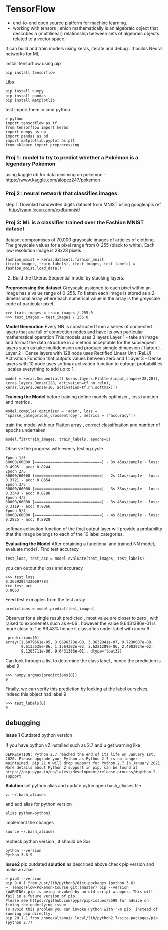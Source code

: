 # TensorFlow

- end-to-end open source platform for machine learning.
- working with tensors , ehich mathematically is an algebraic object that describes a (multilinear) relationship between sets of algebraic objects related to a vector space.

It can build and train models using keras, iterate and debug . It builds Neural networks for ML . 

install tensorflow using pip 
```
pip install tensorflow
```

Libs 
```
pip install numpy
pip install pandas  
pip install matplotlib 
```

test import them in cmd python
```
> python 
import tensorflow as tf
from tensorflow import keras
import numpy as np
import pandas as pd
import matplotlib.pyplot as plt
from sklearn import preprocessing
```
### Proj 1 : model to try to predict whether a Pokémon is a legendary Pokémon
using kaggle db for data miniming on pokemon - https://www.kaggle.com/alopez247/pokemon

### Proj 2 : neural network that classifies images.

step 1. Downlad handwriten digits dataset from MNIST using googleapis
ref - http://yann.lecun.com/exdb/mnist/

### Proj 3: ML is a classifier trained over the Fashion MNIST dataset

dataset compromises of 70,000 grayscale images of articles of clothing.
The greyscale values for a pixel range from 0-255 (black to white). Each low-resolution image is 28x28 pixels

```
fashion_mnist = keras.datasets.fashion_mnist
(train_images, train_labels), (test_images, test_labels) = fashion_mnist.load_data()
```

2. Build the tf.keras.Sequential model by stacking layers.

**Preprocessing the dataset**
Greyscale assigned to each pixel within an image has a value range of 0-255. To flatten each image is stored as a 2-dimensional array where each numerical value in the array is the greyscale code of particular pixel. 
```
>>> train_images = train_images / 255.0
>>> test_images = test_images / 255.0
```

**Model Generation** 
Every NN is constructed from a series of connected layers that are full of connection nodes and have its own particular mathematical operation
This models uses 3 layers 
Layer 1 - take an image and format the data structure in a method acceptable for the subsequent layers such as take multidemsion and produce sinngle dimension ( flatten ) . 
Layer 2 - Dense layers with 128 node uses Rectified Linear Unit (ReLU) Activation Function that outputs values between zero and 1
Layer 3 - Dense layers with 10 node uses softmax activation function to outpupt probabilities , scales everything to add up to 1.

```
model = keras.Sequential([ keras.layers.Flatten(input_shape=(28,28)), 
keras.layers.Dense(128, activation=tf.nn.relu), 
keras.layers.Dense(10, activation=tf.nn.softmax)])
```

**Training the Model**
before training define models optimizer , loss function and metrics . 
```
model.compile( optimizer = 'adam', loss = 'sparse_categorical_crossentropy', metrics = ['accuracy'])
```
train the model with our Flatten array , correct classification and  number of epochs undertaken
```
model.fit(train_images, train_labels, epochs=5)
```
Observe the progress with eveery testing cycle 
```
Epoch 1/5
60000/60000 [==============================] - 3s 45us/sample - loss: 0.4995 - acc: 0.8244
Epoch 2/5
60000/60000 [==============================] - 2s 41us/sample - loss: 0.3721 - acc: 0.8654
Epoch 3/5
60000/60000 [==============================] - 3s 53us/sample - loss: 0.3348 - acc: 0.8788
Epoch 4/5
60000/60000 [==============================] - 3s 46us/sample - loss: 0.3119 - acc: 0.8866
Epoch 5/5
60000/60000 [==============================] - 4s 61us/sample - loss: 0.2925 - acc: 0.8928
```
softmax activation function of the final output layer will provide a probability that the image belongs to each of the 10 label categories.

**Evaluating the Model**
After obtaining a functional and trained NN model, evaluate model . Find test accuracy
```
test_loss, test_acc = model.evaluate(test_images, test_labels)
```
you can outout the loss and accuracy 
```
>>> test_loss
0.36592924320697784
>>> test_acc
0.8663
```

Feed test exmaples from the test array . 
```
predictions = model.predict(test_images)
```
Observer for a single result predicted , most value are closer to zero , with raised to exponenets such as e-06 . however the value 9.6431386e-01 is more close to 1 ie 96.43% hence it classofies under label with index 9
```
 predictions[0]
array([1.6079561e-05, 3.8696378e-08, 3.3632841e-07, 9.7230007e-08,
       9.6133635e-06, 1.1564302e-02, 2.6221289e-06, 2.4083924e-02,
       9.1205711e-06, 9.6431386e-01], dtype=float32)

```
Can look through a list to determine the class label , hence the prediction is label 9
```
>>> numpy.argmax(predictions[0])
9
```
Finally, we can verify this prediction by looking at the label ourselves, indeed this object had label 9 
```
>>> test_labels[0]
9
```

##  debugging 

**Issue 1**  Outdated python version 

If you have python v2 installed such as 2.7 and u get warning like 
```
DEPRECATION: Python 2.7 reached the end of its life on January 1st, 2020. Please upgrade your Python as Python 2.7 is no longer maintained. pip 21.0 will drop support for Python 2.7 in January 2021. More details about Python 2 support in pip, can be found at https://pip.pypa.io/en/latest/development/release-process/#python-2-support
```
**Solution** set python alias and update pyton 
open bash_cliases file 
```
vi ~/.bash_aliases
```
and add alias for python version 
```
alias python=python3
```
implement the changes 
```
source ~/.bash_aliases
```
recheck python version , it should be 3xx
```
python --version       
Python 3.6.9
```

**Issue2** pip outdated
**solution** as described above check pip version and make an alias 
```
> pip3 --version
pip 9.0.1 from /usr/lib/python3/dist-packages (python 3.6)
➜  TensorFlow-Pokemon-Course git:(master) pip --version 
\WARNING: pip is being invoked by an old script wrapper. This will fail in a future version of pip.
Please see https://github.com/pypa/pip/issues/5599 for advice on fixing the underlying issue.
To avoid this problem you can invoke Python with '-m pip' instead of running pip directly.
pip 20.1.1 from /home/altanai/.local/lib/python2.7/site-packages/pip (python 2.7)
```
